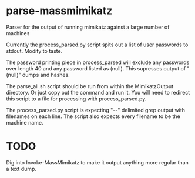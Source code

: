 # parse-massmimikatz
Parser for the output of running mimikatz against a large number of machines

Currently the process_parsed.py script spits out a list of user passwords to stdout. Modify to taste.

The password printing piece in process_parsed will exclude any passwords over length 40 and any password listed as (null). This supresses output of "(null)" dumps and hashes.

The parse_all.sh script should be run from within the MimikatzOutput directory. Or just copy out the command and run it. You will need to redirect this script to a file for processing with process_parsed.py.

The process_parsed.py script is expecting "--" delimited grep output with filenames on each line. The script also expects every filename to be the machine name.

# TODO

Dig into Invoke-MassMimikatz to make it output anything more regular than a text dump.
